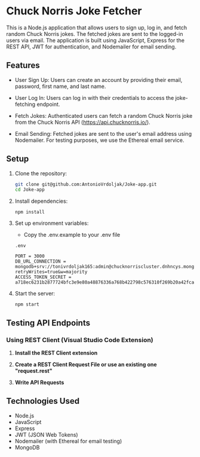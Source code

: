 # Chuck Norris Joke Fetcher

This is a Node.js application that allows users to sign up, log in, and fetch random Chuck Norris jokes.
The fetched jokes are sent to the logged-in users via email. 
The application is built using JavaScript, Express for the REST API, JWT for authentication, and Nodemailer for email sending.

## Features

- User Sign Up: Users can create an account by providing their email, password, first name, and last name.

- User Log In: Users can log in with their credentials to access the joke-fetching endpoint.

- Fetch Jokes: Authenticated users can fetch a random Chuck Norris joke from the Chuck Norris API (https://api.chucknorris.io/).

- Email Sending: Fetched jokes are sent to the user's email address using Nodemailer. For testing purposes, we use the Ethereal email service.

## Setup

1. Clone the repository:
   ```sh
   git clone git@github.com:AntonioVrdoljak/Joke-app.git
   cd Joke-app
   ```
2. Install dependencies:
    ```
    npm install
    ```
3. Set up environment variables:
      - Copy the .env.example to your .env file

      ```
      .env
        
      PORT = 3000
      DB_URL_CONNECTION = mongodb+srv://tonivrdoljak165:admin@chucknorriscluster.dnhncys.mongodb.net/?retryWrites=true&w=majority
      ACCESS_TOKEN_SECRET = a718ec6231b2877724bfc3e9e80a48876336a768b422798c576310f269b20a42fca2517d8dad16ec23dbcdec3239847b9d563a3598cda50523d09d1d681e70c2
      ```
4. Start the server:
     ```
     npm start
     ```

## Testing API Endpoints

### Using REST Client (Visual Studio Code Extension)

1. **Install the REST Client extension**

2. **Create a REST Client Request File or use an existing one "request.rest"**

3. **Write API Requests**


## Technologies Used
- Node.js
- JavaScript
- Express
- JWT (JSON Web Tokens)
- Nodemailer (with Ethereal for email testing)
- MongoDB
   

  



